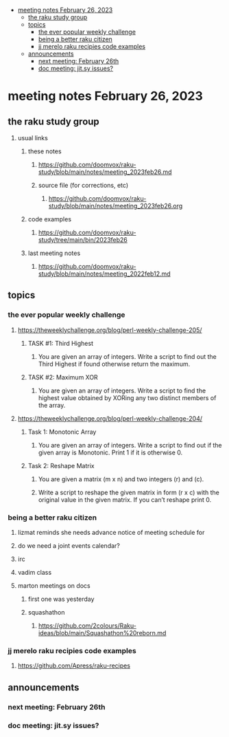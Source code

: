 - [meeting notes February 26, 2023](#orgce3c2c8)
  - [the raku study group](#orgaf71c56)
  - [topics](#orgc561164)
    - [the ever popular weekly challenge](#org85fdede)
    - [being a better raku citizen](#org5c5e166)
    - [jj merelo raku recipies code examples](#org0651481)
  - [announcements](#org74749cc)
    - [next meeting: February 26th](#orgd072135)
    - [doc meeting:  jit.sy issues?](#org8fd8a35)


<a id="orgce3c2c8"></a>

# meeting notes February 26, 2023


<a id="orgaf71c56"></a>

## the raku study group

1.  usual links

    1.  these notes
    
        1.  <https://github.com/doomvox/raku-study/blob/main/notes/meeting_2023feb26.md>
        
        2.  source file (for corrections, etc)
        
            1.  <https://github.com/doomvox/raku-study/blob/main/notes/meeting_2023feb26.org>
    
    2.  code examples
    
        1.  <https://github.com/doomvox/raku-study/tree/main/bin/2023feb26>
    
    3.  last meeting notes
    
        1.  <https://github.com/doomvox/raku-study/blob/main/notes/meeting_2022feb12.md>


<a id="orgc561164"></a>

## topics


<a id="org85fdede"></a>

### the ever popular weekly challenge

1.  <https://theweeklychallenge.org/blog/perl-weekly-challenge-205/>

    1.  TASK #1: Third Highest
    
        1.  You are given an array of integers. Write a script to find out the Third Highest if found otherwise return the maximum.
    
    2.  TASK #2: Maximum XOR
    
        1.  You are given an array of integers. Write a script to find the highest value obtained by XORing any two distinct members of the array.

2.  <https://theweeklychallenge.org/blog/perl-weekly-challenge-204/>

    1.  Task 1: Monotonic Array
    
        1.  You are given an array of integers. Write a script to find out if the given array is Monotonic. Print 1 if it is otherwise 0.
    
    2.  Task 2: Reshape Matrix
    
        1.  You are given a matrix (m x n) and two integers (r) and (c).
        
        2.  Write a script to reshape the given matrix in form (r x c) with the original value in the given matrix. If you can’t reshape print 0.


<a id="org5c5e166"></a>

### being a better raku citizen

1.  lizmat reminds she needs advance notice of meeting schedule for

2.  do we need a joint events calendar?

3.  irc

4.  vadim class

5.  marton meetings on docs

    1.  first one was yesterday
    
    2.  squashathon
    
        1.  <https://github.com/2colours/Raku-ideas/blob/main/Squashathon%20reborn.md>


<a id="org0651481"></a>

### jj merelo raku recipies code examples

1.  <https://github.com/Apress/raku-recipes>


<a id="org74749cc"></a>

## announcements


<a id="orgd072135"></a>

### next meeting: February 26th


<a id="org8fd8a35"></a>

### doc meeting:  jit.sy issues?
